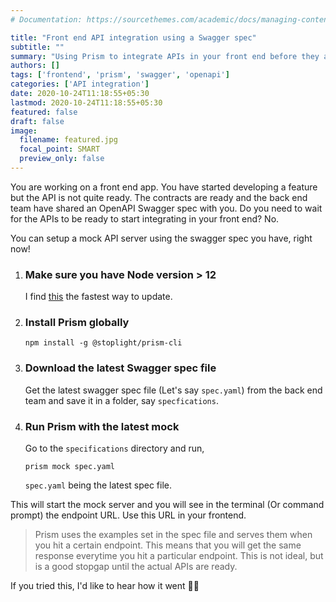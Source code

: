 ```yaml
---
# Documentation: https://sourcethemes.com/academic/docs/managing-content/

title: "Front end API integration using a Swagger spec"
subtitle: ""
summary: "Using Prism to integrate APIs in your front end before they are ready"
authors: []
tags: ['frontend', 'prism', 'swagger', 'openapi']
categories: ['API integration']
date: 2020-10-24T11:18:55+05:30
lastmod: 2020-10-24T11:18:55+05:30
featured: false
draft: false
image:
  filename: featured.jpg
  focal_point: SMART
  preview_only: false
---
```


You are working on a front end app. You have started developing a feature but the API is not quite ready. The contracts are ready and the back end team have shared an OpenAPI Swagger spec with you. Do you need to wait for the APIs to be ready to start integrating in your front end? No.

You can setup a mock API server using the swagger spec you have, right now!

1. ### Make sure you have Node version > 12

    I find [this](https://medium.com/macoclock/update-your-node-js-on-your-mac-in-2020-948948c1ffb2) the fastest way to update.


2. ### Install Prism globally

    ```
    npm install -g @stoplight/prism-cli
    ```

3. ### Download the latest Swagger spec file

    Get the latest swagger spec file (Let's say `spec.yaml`) from the back end team and save it in a folder, say `specfications`.

4. ### Run Prism with the latest mock

    Go to the `specifications` directory and run,

    ```
    prism mock spec.yaml
    ```

    `spec.yaml` being the latest spec file.

This will start the mock server and you will see in the terminal (Or command prompt) the endpoint URL. Use this URL in your frontend.

> Prism uses the examples set in the spec file and serves them when you hit a certain endpoint. This means that you will get the same response everytime you hit a particular endpoint. This is not ideal, but is a good stopgap until the actual APIs are ready.

If you tried this, I'd like to hear how it went ✌🏻
